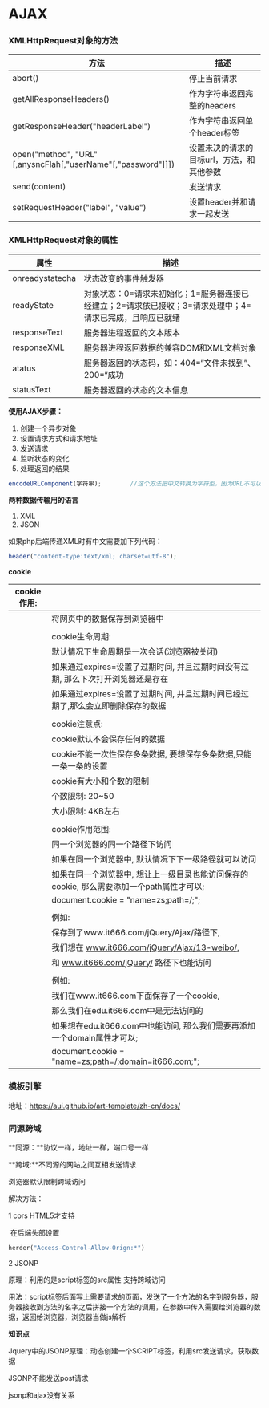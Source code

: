 # AJAX

### XMLHttpRequest对象的方法

| 方法                                                         | 描述                                      |
| ------------------------------------------------------------ | ----------------------------------------- |
| abort()                                                      | 停止当前请求                              |
| getAllResponseHeaders()                                      | 作为字符串返回完整的headers               |
| getResponseHeader("headerLabel")                             | 作为字符串返回单个header标签              |
| open("method", "URL"[,anysncFlah[,"userName"[,"password"]]]) | 设置未决的请求的目标url，方法，和其他参数 |
| send(content)                                                | 发送请求                                  |
| setRequestHeader("label", "value")                           | 设置header并和请求一起发送                |

### XMLHttpRequest对象的属性

| 属性            | 描述                                                         |
| --------------- | ------------------------------------------------------------ |
| onreadystatecha | 状态改变的事件触发器                                         |
| readyState      | 对象状态：0=请求未初始化；1=服务器连接已经建立；2=请求依已接收；3=请求处理中；4=请求已完成，且响应已就绪 |
| responseText    | 服务器进程返回的文本版本                                     |
| responseXML     | 服务器进程返回数据的兼容DOM和XML文档对象                     |
| atatus          | 服务器返回的状态码，如：404=“文件未找到”、200=“成功          |
| statusText      | 服务器返回的状态的文本信息                                   |

**使用AJAX步骤：**

1. 创建一个异步对象
2. 设置请求方式和请求地址
3. 发送请求
4. 监听状态的变化
5. 处理返回的结果

~~~ javascript
encodeURLComponent(字符串);		//这个方法把中文转换为字符型，因为URL不可以传中文
~~~

**两种数据传输用的语言**

1. XML
2. JSON

如果php后端传递XML时有中文需要加下列代码：

~~~ php
header("content-type:text/xml; charset=utf-8");
~~~

**cookie**

| cookie作用: |                                                              |
| ----------- | ------------------------------------------------------------ |
|             | 将网页中的数据保存到浏览器中                                 |
|             |                                                              |
|             | cookie生命周期:                                              |
|             | 默认情况下生命周期是一次会话(浏览器被关闭)                   |
|             | 如果通过expires=设置了过期时间, 并且过期时间没有过期, 那么下次打开浏览器还是存在 |
|             | 如果通过expires=设置了过期时间, 并且过期时间已经过期了,那么会立即删除保存的数据 |
|             |                                                              |
|             | cookie注意点:                                                |
|             | cookie默认不会保存任何的数据                                 |
|             | cookie不能一次性保存多条数据, 要想保存多条数据,只能一条一条的设置 |
|             | cookie有大小和个数的限制                                     |
|             | 个数限制: 20~50                                              |
|             | 大小限制: 4KB左右                                            |
|             |                                                              |
|             | cookie作用范围:                                              |
|             | 同一个浏览器的同一个路径下访问                               |
|             | 如果在同一个浏览器中, 默认情况下下一级路径就可以访问         |
|             | 如果在同一个浏览器中, 想让上一级目录也能访问保存的cookie, 那么需要添加一个path属性才可以; |
|             | document.cookie = "name=zs;path=/;";                         |
|             |                                                              |
|             | 例如:                                                        |
|             | 保存到了www.it666.com/jQuery/Ajax/路径下,                    |
|             | 我们想在 www.it666.com/jQuery/Ajax/13-weibo/,                |
|             | 和 www.it666.com/jQuery/ 路径下也能访问                      |
|             |                                                              |
|             | 例如:                                                        |
|             | 我们在www.it666.com下面保存了一个cookie,                     |
|             | 那么我们在edu.it666.com中是无法访问的                        |
|             | 如果想在edu.it666.com中也能访问, 那么我们需要再添加一个domain属性才可以; |
|             | document.cookie = "name=zs;path=/;domain=it666.com;";        |

### 模板引擎

地址：https://aui.github.io/art-template/zh-cn/docs/

### 同源跨域

**同源：**协议一样，地址一样，端口号一样

**跨域:**不同源的网站之间互相发送请求

浏览器默认限制跨域访问

解决方法： 

1 cors 		HTML5才支持

​	在后端头部设置

~~~ php
herder("Access-Control-Allow-Orign:*")
~~~

2 JSONP

原理：利用的是script标签的src属性 支持跨域访问

用法：script标签后面写上需要请求的页面，发送了一个方法的名字到服务器，服务器接收到方法的名字之后拼接一个方法的调用，在参数中传入需要给浏览器的数据，返回给浏览器，浏览器当做js解析

**知识点**

Jquery中的JSONP原理：动态创建一个SCRIPT标签，利用src发送请求，获取数据

JSONP不能发送post请求

jsonp和ajax没有关系